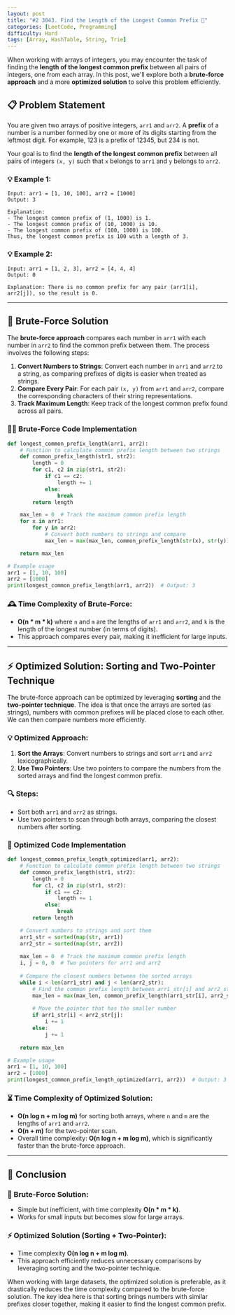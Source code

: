 ```yaml
---
layout: post  
title: "#2 3043. Find the Length of the Longest Common Prefix 🚀"
categories: [LeetCode, Programming]
difficulty: Hard
tags: [Array, HashTable, String, Trie]
---
```



When working with arrays of integers, you may encounter the task of finding the **length of the longest common prefix** between all pairs of integers, one from each array. In this post, we'll explore both a **brute-force approach** and a more **optimized solution** to solve this problem efficiently.

## 📋 Problem Statement

You are given two arrays of positive integers, `arr1` and `arr2`. A **prefix** of a number is a number formed by one or more of its digits starting from the leftmost digit. For example, 123 is a prefix of 12345, but 234 is not.

Your goal is to find the **length of the longest common prefix** between all pairs of integers `(x, y)` such that `x` belongs to `arr1` and `y` belongs to `arr2`.

### 💡 Example 1:
```text
Input: arr1 = [1, 10, 100], arr2 = [1000]
Output: 3

Explanation: 
- The longest common prefix of (1, 1000) is 1.
- The longest common prefix of (10, 1000) is 10.
- The longest common prefix of (100, 1000) is 100.
Thus, the longest common prefix is 100 with a length of 3.
```

### 💡 Example 2:
```text
Input: arr1 = [1, 2, 3], arr2 = [4, 4, 4]
Output: 0

Explanation: There is no common prefix for any pair (arr1[i], arr2[j]), so the result is 0.
```

---

## 🐢 Brute-Force Solution

The **brute-force approach** compares each number in `arr1` with each number in `arr2` to find the common prefix between them. The process involves the following steps:

1. **Convert Numbers to Strings**: Convert each number in `arr1` and `arr2` to a string, as comparing prefixes of digits is easier when treated as strings.
2. **Compare Every Pair**: For each pair `(x, y)` from `arr1` and `arr2`, compare the corresponding characters of their string representations.
3. **Track Maximum Length**: Keep track of the longest common prefix found across all pairs.

### 🧑‍💻 Brute-Force Code Implementation

```python
def longest_common_prefix_length(arr1, arr2):
    # Function to calculate common prefix length between two strings
    def common_prefix_length(str1, str2):
        length = 0
        for c1, c2 in zip(str1, str2):
            if c1 == c2:
                length += 1
            else:
                break
        return length

    max_len = 0  # Track the maximum common prefix length
    for x in arr1:
        for y in arr2:
            # Convert both numbers to strings and compare
            max_len = max(max_len, common_prefix_length(str(x), str(y)))

    return max_len

# Example usage
arr1 = [1, 10, 100]
arr2 = [1000]
print(longest_common_prefix_length(arr1, arr2))  # Output: 3
```

### 🕰️ Time Complexity of Brute-Force:
- **O(n * m * k)** where `n` and `m` are the lengths of `arr1` and `arr2`, and `k` is the length of the longest number (in terms of digits).
- This approach compares every pair, making it inefficient for large inputs.

---

## ⚡ Optimized Solution: Sorting and Two-Pointer Technique

The brute-force approach can be optimized by leveraging **sorting** and the **two-pointer technique**. The idea is that once the arrays are sorted (as strings), numbers with common prefixes will be placed close to each other. We can then compare numbers more efficiently.

### 💡 Optimized Approach:
1. **Sort the Arrays**: Convert numbers to strings and sort `arr1` and `arr2` lexicographically.
2. **Use Two Pointers**: Use two pointers to compare the numbers from the sorted arrays and find the longest common prefix.

### 🔍 Steps:
- Sort both `arr1` and `arr2` as strings.
- Use two pointers to scan through both arrays, comparing the closest numbers after sorting.

### 🚀 Optimized Code Implementation

```python
def longest_common_prefix_length_optimized(arr1, arr2):
    # Function to calculate common prefix length between two strings
    def common_prefix_length(str1, str2):
        length = 0
        for c1, c2 in zip(str1, str2):
            if c1 == c2:
                length += 1
            else:
                break
        return length

    # Convert numbers to strings and sort them
    arr1_str = sorted(map(str, arr1))
    arr2_str = sorted(map(str, arr2))
    
    max_len = 0  # Track the maximum common prefix length
    i, j = 0, 0  # Two pointers for arr1 and arr2
    
    # Compare the closest numbers between the sorted arrays
    while i < len(arr1_str) and j < len(arr2_str):
        # Find the common prefix length between arr1_str[i] and arr2_str[j]
        max_len = max(max_len, common_prefix_length(arr1_str[i], arr2_str[j]))
        
        # Move the pointer that has the smaller number
        if arr1_str[i] < arr2_str[j]:
            i += 1
        else:
            j += 1
    
    return max_len

# Example usage
arr1 = [1, 10, 100]
arr2 = [1000]
print(longest_common_prefix_length_optimized(arr1, arr2))  # Output: 3
```

### ⏳ Time Complexity of Optimized Solution:
- **O(n log n + m log m)** for sorting both arrays, where `n` and `m` are the lengths of `arr1` and `arr2`.
- **O(n + m)** for the two-pointer scan.
- Overall time complexity: **O(n log n + m log m)**, which is significantly faster than the brute-force approach.

---

## 📝 Conclusion

### 🐢 Brute-Force Solution:
- Simple but inefficient, with time complexity **O(n * m * k)**.
- Works for small inputs but becomes slow for large arrays.

### ⚡ Optimized Solution (Sorting + Two-Pointer):
- Time complexity **O(n log n + m log m)**.
- This approach efficiently reduces unnecessary comparisons by leveraging sorting and the two-pointer technique.

When working with large datasets, the optimized solution is preferable, as it drastically reduces the time complexity compared to the brute-force solution. The key idea here is that sorting brings numbers with similar prefixes closer together, making it easier to find the longest common prefix.
